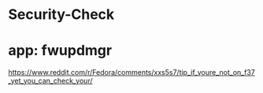 # Security-Check
# app: fwupdmgr
https://www.reddit.com/r/Fedora/comments/xxs5s7/tip_if_youre_not_on_f37_yet_you_can_check_your/
